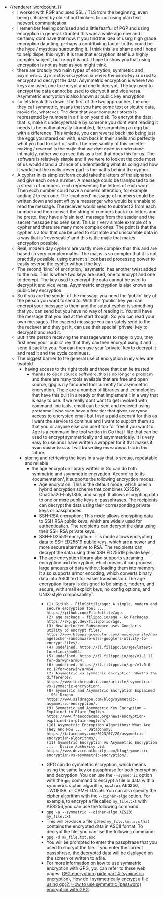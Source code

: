 - {{renderer :wordcount_}}
	- I worked with PGP and used SSL / TLS from the beginning, even being criticized by old school thinkers for not using plain text network communication
	- I remember feeling confused and a little fearful of PGP and using encryption in general. Granted this was a while ago now and I certainly dont have that now. If you find the idea of using high grade encryption daunting, perhaps a contributing factor to this could be the hype / mystique surrounding it. I think this is a shame and I hope to help dispel this myth. It is true that encryption itself is a highly complex subject, but using it is not. I hope to show you that using encryption is not as hard as you might think.
	- there are broadly two main types of encrytion, symmetric and asymmetric. Symmetric encryption is where the same key is used to encrypt and decrypt the data. Asymmetric encryption is where two keys are used, one to encrypt and one to decrypt. The key used to encrypt the data cannot be used to decrypt it and vice versa. Asymmetric encryption is also known as public key encryption.
	- so lets break this down. The first of the two approaches, the one they call symmetric, means that you have some text or picutre data, movie file, whatever. The data that your computer stores is represented by numbers in a file on your disk. To encrypt the data, that is, make it undecyperhable by someone you dont want reading it needs to be mathmatecally strambled, like scrambling an egg but with a difference. This omlette, you can reverse back into being just the eggs you stared out with, each back in their shells and perfectly what you had to start off with. The reversability of this omlette making / reversal is the majic that we dont need to understanc intimately, rather we can see this as a tool that does this for us. The software is relatively simple and if we were to look at the code most of us would stand a chance of understanding what its doing and how it works but the really clever part is the maths behind the cypher.
	- A cypher in its simplest form could take the letters of the alphabet and give each one a number. A message could be transposed to be a stream of numbers, each representing the letters of each word. Then each number could have a numeric alteration, for example adding 2 to eah one. The 'cyphered' message of numbers could be written down and sent off by a messenger who would be unnable to read the message. The reciever would need to subtract 2 from each number and then convert the string of numbers back into letters and he presto, they have a 'plain text' message from the sender and the secret message has been sent. This is a very simple example of a cypher and there are many more complex ones. The point is that the cypher is a tool that can be used to scramble and unscramble data in a way that is 'reverseable' and this is the majic that makes encryption possible.
	- Real, modern day cyphers are vastly more complex than this and are based on very complex maths. The maths is so complex that it is not pracdtilly possible, using current silicon based processing power to easily reverse the cypher without the key.
	- The second 'kind' of encription, 'asymetric' has another twist added to the mix. This is where two keys are used, one to encrypt and one to decrypt. The key used to encrypt the data cannot be used to decrypt it and vice versa. Asymmetric encryption is also known as public key encryption.
	- So if you are the sender of the message you need the 'public' key of the person you want to send to. With this 'public' key you can encrypt your message to them and the output cypher is something that you can send but you have no way of reading it. You still have the message that you had at the start though. So you can read your own messages. The cypered message you can safely send to the the reciever and they get it, can use their special 'private' key to decrypt it and read it.
	- But if the person recieving the message wants to reply to you, they first need your 'public' key that they can then encrypt using it and send it back to you. You can then use your 'private' key to decrypt it and read it and the cycle continues.
	- The biggest barrier to the general use of encryption in my view are twofold.
		- having access to the right tools and those that can be trusted
			- thanks to open source software, this is no longer a problem and there are many tools available that are free and open source, gpg is my facoured tool currently for asymmetric encryption. There are a number of libraries and technologies that have this built in already or that implement it in a way that is easy to use. If we really dont want to get involved with command line tools, email can be sent and recieved using protonmail who even have a free tier that gives everyone access to encrypted email but I use a paid account for this as I want the service to continue and I want to support them so that you or anyone else can use it too for free if you want to. Age is a command line tool written in Go that I like that can be used to encrypt symmetrically and asymmetrically. It is very easy to use and I have written a wrapper for it that makes it even easier to use. I will be writing more about this in the future.
		- storing and retrieving the keys in a way that is secure, repeatable and reliable
			- the age encryption library written in Go can do both symmetric and asymmetric encryption. According to its documentation¹, it supports the following encryption modes:
				- Age encryption: This is the default mode, which uses a hybrid encryption scheme that combines X25519, ChaCha20-Poly1305, and scrypt. It allows encrypting data to one or more public keys or passphrases. The recipients can decrypt the data using their corresponding private keys or passphrases.
				- SSH-RSA encryption: This mode allows encrypting data to SSH RSA public keys, which are widely used for authentication. The recipients can decrypt the data using their SSH RSA private keys.
				- SSH-ED25519 encryption: This mode allows encrypting data to SSH ED25519 public keys, which are a newer and more secure alternative to RSA. The recipients can decrypt the data using their SSH ED25519 private keys.
				- The age encryption library also supports streaming encryption and decryption, which means it can process large amounts of data without loading them into memory. It also supports armor encoding, which converts binary data into ASCII text for easier transmission. The age encryption library is designed to be simple, modern, and secure, with small explicit keys, no config options, and UNIX-style composability¹.
					- ```Source: Conversation with Bing, 04/11/2023
					  (1) GitHub - FiloSottile/age: A simple, modern and secure encryption tool .... https://github.com/FiloSottile/age.
					  (2) age package - filippo.io/age - Go Packages. https://pkg.go.dev/filippo.io/age.
					  (3) New AgeLocker Ransomware uses Googler's utility to encrypt files. https://www.bleepingcomputer.com/news/security/new-agelocker-ransomware-uses-googlers-utility-to-encrypt-files/.
					  (4) undefined. https://dl.filippo.io/age/latest?for=linux/amd64.
					  (5) undefined. https://dl.filippo.io/age/v1.1.1?for=darwin/arm64.
					  (6) undefined. https://dl.filippo.io/age/v1.0.0-rc.1?for=darwin/arm64.
					  (7) Asymmetric vs symmetric encryption: What’s the difference?. https://www.techrepublic.com/article/asymmetric-vs-symmetric-encryption/.
					  (8) Symmetric and Asymmetric Encryption Explained - SSL Dragon. https://www.ssldragon.com/blog/symmetric-asymmetric-encryption/.
					  (9) Symmetric and Asymmetric Key Encryption – Explained in Plain English. https://www.freecodecamp.org/news/encryption-explained-in-plain-english/.
					  (10) Asymmetric Encryption Algorithms: What Are They And How ... - Dataconomy. https://dataconomy.com/2023/07/20/asymmetric-encryption-algorithms/.
					  (11) Symmetric Encryption vs Asymmetric Encryption ... - Device Authority Ltd. https://www.deviceauthority.com/blog/symmetric-encryption-vs-asymmetric-encryption/. 
					  ```
					- GPG can do symmetric encryption, which means using the same key or passphrase for both encryption and decryption. You can use the `--symmetric` option with the `gpg` command to encrypt a file or data with a symmetric cipher algorithm, such as AES256, TWOFISH, or CAMELLIA256. You can also specify the cipher algorithm with the `--cipher-algo` option. For example, to encrypt a file called `my_file.txt` with AES256, you can use the following command:
					- `gpg -a --symmetric --cipher-algo AES256 my_file.txt`
					- This will produce a file called `my_file.txt.asc` that contains the encrypted data in ASCII format. To decrypt the file, you can use the following command:
					- `gpg -d my_file.txt.asc`
					- You will be prompted to enter the passphrase that you used to encrypt the file. If you enter the correct passphrase, the decrypted data will be displayed on the screen or written to a file.
					- For more information on how to use symmetric encryption with GPG, you can refer to these web pages: [GPG encryption guide part 4 (symmetric encryption)](https://tutonics.com/articles/gpg-encryption-guide-part-4-symmetric-encryption/), [How do I symmetrically encrypt a file using gpg?](https://superuser.com/questions/354890/how-do-i-symmetrically-encrypt-a-file-using-gpg), [How to use symmetric (password) encryption with GPG](https://medium.com/@retprogramisto/how-to-use-symmetric-password-encryption-with-gpg-af0d9734d08c).